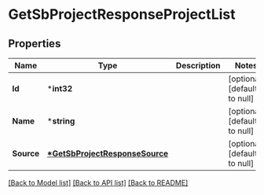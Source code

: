 # GetSbProjectResponseProjectList

## Properties
Name | Type | Description | Notes
------------ | ------------- | ------------- | -------------
**Id** | ***int32** |  | [optional] [default to null]
**Name** | ***string** |  | [optional] [default to null]
**Source** | **[*GetSbProjectResponseSource](GetSbProjectResponseSource.md)** |  | [optional] [default to null]

[[Back to Model list]](../README.md#documentation-for-models) [[Back to API list]](../README.md#documentation-for-api-endpoints) [[Back to README]](../README.md)


